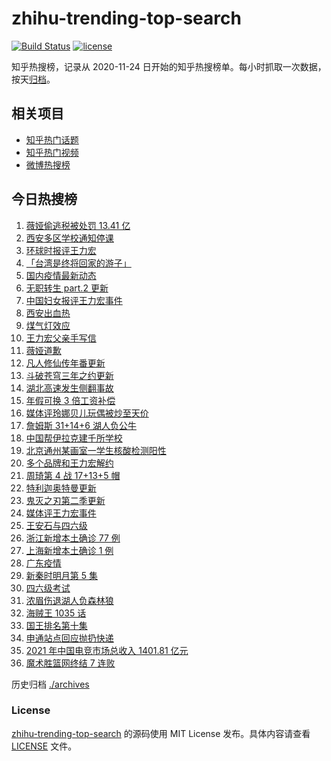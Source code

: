 # zhihu-trending-top-search

[![Build Status](https://github.com/justjavac/zhihu-trending-top-search/workflows/ci/badge.svg?branch=main)](https://github.com/justjavac/zhihu-trending-top-search/actions)
[![license](https://img.shields.io/github/license/justjavac/zhihu-trending-top-search)](https://github.com/justjavac/zhihu-trending-top-search/blob/main/LICENSE)

知乎热搜榜，记录从 2020-11-24 日开始的知乎热搜榜单。每小时抓取一次数据，按天[归档](./archives)。

## 相关项目

- [知乎热门话题](https://github.com/justjavac/zhihu-trending-hot-questions)
- [知乎热门视频](https://github.com/justjavac/zhihu-trending-hot-video)
- [微博热搜榜](https://github.com/justjavac/weibo-trending-hot-search)

## 今日热搜榜

<!-- BEGIN -->
<!-- 最后更新时间 Mon Dec 20 2021 23:09:29 GMT+0800 (China Standard Time) -->

1. [薇娅偷逃税被处罚 13.41 亿](https://www.zhihu.com/search?q=薇娅)
1. [西安多区学校通知停课](https://www.zhihu.com/search?q=西安疫情)
1. [环球时报评王力宏](https://www.zhihu.com/search?q=环球时报评王力宏)
1. [「台湾是终将回家的游子」](https://www.zhihu.com/search?q=台湾)
1. [国内疫情最新动态](https://www.zhihu.com/search?q=疫情)
1. [无职转生 part.2 更新](https://www.zhihu.com/search?q=无职转生)
1. [中国妇女报评王力宏事件](https://www.zhihu.com/search?q=王力宏事件)
1. [西安出血热](https://www.zhihu.com/search?q=出血热)
1. [煤气灯效应](https://www.zhihu.com/search?q=煤气灯效应)
1. [王力宏父亲手写信](https://www.zhihu.com/search?q=王力宏父亲)
1. [薇娅道歉](https://www.zhihu.com/search?q=薇娅道歉)
1. [凡人修仙传年番更新](https://www.zhihu.com/search?q=凡人修仙传)
1. [斗破苍穹三年之约更新](https://www.zhihu.com/search?q=斗破苍穹三年之约)
1. [湖北高速发生侧翻事故](https://www.zhihu.com/search?q=湖北车祸)
1. [年假可换 3 倍工资补偿](https://www.zhihu.com/search?q=年假)
1. [媒体评玲娜贝儿玩偶被炒至天价](https://www.zhihu.com/search?q=玲娜贝儿价格)
1. [詹姆斯 31+14+6 湖人负公牛](https://www.zhihu.com/search?q=湖人)
1. [中国帮伊拉克建千所学校](https://www.zhihu.com/search?q=伊拉克学校)
1. [北京通州某画室一学生核酸检测阳性](https://www.zhihu.com/search?q=北京疫情)
1. [多个品牌和王力宏解约](https://www.zhihu.com/search?q=王力宏合作)
1. [周琦第 4 战 17+13+5 帽](https://www.zhihu.com/search?q=周琦)
1. [特利迦奥特曼更新](https://www.zhihu.com/search?q=特利迦奥特曼)
1. [鬼灭之刃第二季更新](https://www.zhihu.com/search?q=鬼灭之刃)
1. [媒体评王力宏事件](https://www.zhihu.com/search?q=王力宏事件)
1. [王安石与四六级](https://www.zhihu.com/search?q=王安石四六级)
1. [浙江新增本土确诊 77 例](https://www.zhihu.com/search?q=浙江疫情)
1. [上海新增本土确诊 1 例](https://www.zhihu.com/search?q=上海疫情)
1. [广东疫情](https://www.zhihu.com/search?q=广东疫情)
1. [新秦时明月第 5 集](https://www.zhihu.com/search?q=新秦时明月)
1. [四六级考试](https://www.zhihu.com/search?q=四六级考试)
1. [浓眉伤退湖人负森林狼](https://www.zhihu.com/search?q=湖人)
1. [海贼王 1035 话](https://www.zhihu.com/search?q=海贼王)
1. [国王排名第十集](https://www.zhihu.com/search?q=国王排名)
1. [申通站点回应抛扔快递](https://www.zhihu.com/search?q=申通)
1. [2021 年中国电竞市场总收入 1401.81 亿元](https://www.zhihu.com/search?q=中国电竞市场总收入)
1. [魔术胜篮网终结 7 连败](https://www.zhihu.com/search?q=篮网)

<!-- END -->

历史归档 [./archives](./archives)

### License

[zhihu-trending-top-search](https://github.com/justjavac/zhihu-trending-top-search)
的源码使用 MIT License 发布。具体内容请查看 [LICENSE](./LICENSE) 文件。
